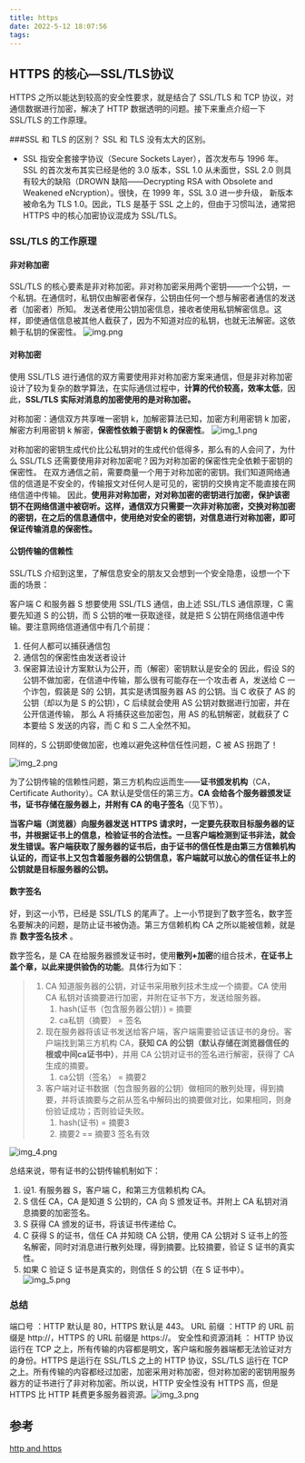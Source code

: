 ```yaml
---
title: https
date: 2022-5-12 18:07:56
tags:
---
```

## HTTPS 的核心—SSL/TLS协议
HTTPS 之所以能达到较高的安全性要求，就是结合了 SSL/TLS 和 TCP 协议，对通信数据进行加密，解决了 HTTP 数据透明的问题。接下来重点介绍一下 SSL/TLS 的工作原理。

###SSL 和 TLS 的区别？
SSL 和 TLS 没有太大的区别。

* SSL 指安全套接字协议（Secure Sockets Layer），首次发布与 1996 年。SSL 的首次发布其实已经是他的 3.0 版本，SSL 1.0 从未面世，SSL 2.0 
则具有较大的缺陷（DROWN 缺陷——Decrypting RSA with Obsolete and Weakened eNcryption）。很快，在 1999 年，SSL 3.0 进一步升级，
新版本被命名为 TLS 1.0。因此，TLS 是基于 SSL 之上的，但由于习惯叫法，通常把 HTTPS 中的核心加密协议混成为 SSL/TLS。

### SSL/TLS 的工作原理
#### 非对称加密
SSL/TLS 的核心要素是非对称加密。非对称加密采用两个密钥——一个公钥，一个私钥。在通信时，私钥仅由解密者保存，公钥由任何一个想与解密者通信的发送者（加密者）所知。
发送者使用公钥加密信息，接收者使用私钥解密信息。这样，即使通信信息被其他人截获了，因为不知道对应的私钥，也就无法解密。这依赖于私钥的保密性。
![img.png](/images/https/img.png)


#### 对称加密
使用 SSL/TLS 进行通信的双方需要使用非对称加密方案来通信，但是非对称加密设计了较为复杂的数学算法，在实际通信过程中，**计算的代价较高，效率太低**，因此，**SSL/TLS 实际对消息的加密使用的是对称加密。**

对称加密：通信双方共享唯一密钥 k，加解密算法已知，加密方利用密钥 k 加密，解密方利用密钥 k 解密，**保密性依赖于密钥 k 的保密性**。
![img_1.png](/images/https/img_1.png)


对称加密的密钥生成代价比公私钥对的生成代价低得多，那么有的人会问了，为什么 SSL/TLS 还需要使用非对称加密呢？因为对称加密的保密性完全依赖于密钥的保密性。
在双方通信之前，需要商量一个用于对称加密的密钥。我们知道网络通信的信道是不安全的，传输报文对任何人是可见的，密钥的交换肯定不能直接在网络信道中传输。
因此，**使用非对称加密，对对称加密的密钥进行加密，保护该密钥不在网络信道中被窃听。这样，通信双方只需要一次非对称加密，交换对称加密的密钥，在之后的信息通信中，使用绝对安全的密钥，对信息进行对称加密，即可保证传输消息的保密性。**

#### 公钥传输的信赖性
SSL/TLS 介绍到这里，了解信息安全的朋友又会想到一个安全隐患，设想一个下面的场景：

客户端 C 和服务器 S 想要使用 SSL/TLS 通信，由上述 SSL/TLS 通信原理，C 需要先知道 S 的公钥，而 S 公钥的唯一获取途径，就是把 S 公钥在网络信道中传输。要注意网络信道通信中有几个前提：

1. 任何人都可以捕获通信包
2. 通信包的保密性由发送者设计
3. 保密算法设计方案默认为公开，而（解密）密钥默认是安全的
因此，假设 S的公钥不做加密，在信道中传输，那么很有可能存在一个攻击者 A，发送给 C 一个诈包，假装是 S的 公钥，其实是诱饵服务器 AS 的公钥。当 C 收获了 AS 的公钥（却以为是 S 的公钥），C 后续就会使用 AS 公钥对数据进行加密，并在公开信道传输，
那么 A 将捕获这些加密包，用 AS 的私钥解密，就截获了 C 本要给 S 发送的内容，而 C 和 S 二人全然不知。

同样的，S 公钥即使做加密，也难以避免这种信任性问题，C 被 AS 拐跑了！

![img_2.png](/images/https/img_2.png)

为了公钥传输的信赖性问题，第三方机构应运而生——**证书颁发机构**（CA，Certificate Authority）。CA 默认是受信任的第三方。**CA 会给各个服务器颁发证书，证书存储在服务器上，并附有 CA 的电子签名**（见下节）。

**当客户端（浏览器）向服务器发送 HTTPS 请求时，一定要先获取目标服务器的证书，并根据证书上的信息，检验证书的合法性。一旦客户端检测到证书非法，就会发生错误。客户端获取了服务器的证书后，由于证书的信任性是由第三方信赖机构认证的，而证书上又包含着服务器的公钥信息，客户端就可以放心的信任证书上的公钥就是目标服务器的公钥。**

#### 数字签名
好，到这一小节，已经是 SSL/TLS 的尾声了。上一小节提到了数字签名，数字签名要解决的问题，是防止证书被伪造。第三方信赖机构 CA 之所以能被信赖，就是靠 **数字签名技术** 。

数字签名，是 CA 在给服务器颁发证书时，使用**散列+加密**的组合技术，**在证书上盖个章，以此来提供验伪的功能**。具体行为如下：

> 1. CA 知道服务器的公钥，对证书采用散列技术生成一个摘要。CA 使用 CA 私钥对该摘要进行加密，并附在证书下方，发送给服务器。
>    1. hash(证书（包含服务器公钥）) = 摘要 
>    2. ca私钥（摘要） = 签名
> 2. 现在服务器将该证书发送给客户端，客户端需要验证该证书的身份。客户端找到第三方机构 CA，**获知 CA 的公钥（默认存储在浏览器信任的根或中间ca证书中）**，并用 CA 公钥对证书的签名进行解密，获得了 CA 生成的摘要。
>    1. ca公钥（签名） = 摘要2
> 3. 客户端对证书数据（包含服务器的公钥）做相同的散列处理，得到摘要，并将该摘要与之前从签名中解码出的摘要做对比，如果相同，则身份验证成功；否则验证失败。
>    1. hash(证书) = 摘要3
>    2. 摘要2 == 摘要3 签名有效

![img_4.png](/images/https/img_4.png)

总结来说，带有证书的公钥传输机制如下：

1. 设1. 有服务器 S，客户端 C，和第三方信赖机构 CA。
2. S 信任 CA，CA 是知道 S 公钥的，CA 向 S 颁发证书。并附上 CA 私钥对消息摘要的加密签名。
3. S 获得 CA 颁发的证书，将该证书传递给 C。
4. C 获得 S 的证书，信任 CA 并知晓 CA 公钥，使用 CA 公钥对 S 证书上的签名解密，同时对消息进行散列处理，得到摘要。比较摘要，验证 S 证书的真实性。
5. 如果 C 验证 S 证书是真实的，则信任 S 的公钥（在 S 证书中）。
![img_5.png](/images/https/img_5.png)

### 总结
端口号 ：HTTP 默认是 80，HTTPS 默认是 443。
URL 前缀 ：HTTP 的 URL 前缀是 http://，HTTPS 的 URL 前缀是 https://。
安全性和资源消耗 ： HTTP 协议运行在 TCP 之上，所有传输的内容都是明文，客户端和服务器端都无法验证对方的身份。HTTPS 是运行在 SSL/TLS 之上的 HTTP 协议，SSL/TLS 运行在 TCP 之上。所有传输的内容都经过加密，加密采用对称加密，但对称加密的密钥用服务器方的证书进行了非对称加密。所以说，HTTP 安全性没有 HTTPS 高，但是 HTTPS 比 HTTP 耗费更多服务器资源。![img_3.png](/images/https/img_3.png)

## 参考
[http and https](https://gitee.com/SnailClimb/JavaGuide/blob/main/docs/cs-basics/network/http&https.md)
